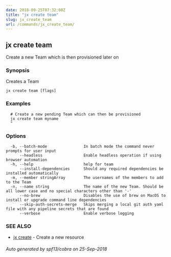 ```yaml
---
date: 2018-09-25T07:32:08Z
title: "jx create team"
slug: jx_create_team
url: /commands/jx_create_team/
---
```

## jx create team

Create a new Team which is then provisioned later on

### Synopsis

Creates a Team

```
jx create team [flags]
```

### Examples

```
  # Create a new pending Team which can then be provisioned
  jx create team myname
  "
```

### Options

```
  -b, --batch-mode                In batch mode the command never prompts for user input
      --headless                  Enable headless operation if using browser automation
  -h, --help                      help for team
      --install-dependencies      Should any required dependencies be installed automatically
  -m, --member stringArray        The usernames of the members to add to the Team
  -n, --name string               The name of the new Team. Should be all lower case and no special characters other than '-'
      --no-brew                   Disables the use of brew on MacOS to install or upgrade command line dependencies
      --skip-auth-secrets-merge   Skips merging a local git auth yaml file with any pipeline secrets that are found
      --verbose                   Enable verbose logging
```

### SEE ALSO

* [jx create](/commands/jx_create/)	 - Create a new resource

###### Auto generated by spf13/cobra on 25-Sep-2018
